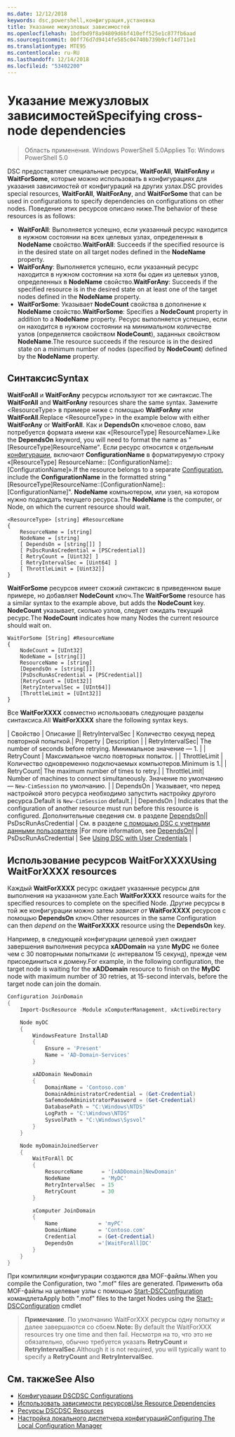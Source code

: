 ```yaml
---
ms.date: 12/12/2018
keywords: dsc,powershell,конфигурация,установка
title: Указание межузловых зависимостей
ms.openlocfilehash: 1bdfbd9f8a94809d6bf410eff525e1c877fb6aad
ms.sourcegitcommit: 00ff76d7d9414fe585c04740b739b9cf14d711e1
ms.translationtype: MTE95
ms.contentlocale: ru-RU
ms.lasthandoff: 12/14/2018
ms.locfileid: "53402200"
---
```

# <a name="specifying-cross-node-dependencies"></a><span data-ttu-id="0424a-103">Указание межузловых зависимостей</span><span class="sxs-lookup"><span data-stu-id="0424a-103">Specifying cross-node dependencies</span></span>

> <span data-ttu-id="0424a-104">Область применения. Windows PowerShell 5.0</span><span class="sxs-lookup"><span data-stu-id="0424a-104">Applies To: Windows PowerShell 5.0</span></span>

<span data-ttu-id="0424a-105">DSC предоставляет специальные ресурсы, **WaitForAll**, **WaitForAny** и **WaitForSome**, которые можно использовать в конфигурациях для указания зависимостей от конфигураций на других узлах.</span><span class="sxs-lookup"><span data-stu-id="0424a-105">DSC provides special resources, **WaitForAll**, **WaitForAny**, and **WaitForSome** that can be used in configurations to specify dependencies on configurations on other nodes.</span></span> <span data-ttu-id="0424a-106">Поведение этих ресурсов описано ниже.</span><span class="sxs-lookup"><span data-stu-id="0424a-106">The behavior of these resources is as follows:</span></span>

- <span data-ttu-id="0424a-107">**WaitForAll**: Выполняется успешно, если указанный ресурс находится в нужном состоянии на всех целевых узлах, определенных в **NodeName** свойство.</span><span class="sxs-lookup"><span data-stu-id="0424a-107">**WaitForAll**: Succeeds if the specified resource is in the desired state on all target nodes defined in the **NodeName** property.</span></span>
- <span data-ttu-id="0424a-108">**WaitForAny**: Выполняется успешно, если указанный ресурс находится в нужном состоянии на хотя бы один из целевых узлов, определенных в **NodeName** свойство.</span><span class="sxs-lookup"><span data-stu-id="0424a-108">**WaitForAny**: Succeeds if the specified resource is in the desired state on at least one of the target nodes defined in the **NodeName** property.</span></span>
- <span data-ttu-id="0424a-109">**WaitForSome**: Указывает **NodeCount** свойства в дополнение к **NodeName** свойство.</span><span class="sxs-lookup"><span data-stu-id="0424a-109">**WaitForSome**: Specifies a **NodeCount** property in addition to a **NodeName** property.</span></span> <span data-ttu-id="0424a-110">Ресурс выполняется успешно, если он находится в нужном состоянии на минимальном количестве узлов (определяется свойством **NodeCount**), заданных свойством **NodeName**.</span><span class="sxs-lookup"><span data-stu-id="0424a-110">The resource succeeds if the resource is in the desired state on a minimum number of nodes (specified by **NodeCount**) defined by the **NodeName** property.</span></span>

## <a name="syntax"></a><span data-ttu-id="0424a-111">Синтаксис</span><span class="sxs-lookup"><span data-stu-id="0424a-111">Syntax</span></span>

<span data-ttu-id="0424a-112">**WaitForAll** и **WaitForAny** ресурсы используют тот же синтаксис.</span><span class="sxs-lookup"><span data-stu-id="0424a-112">The **WaitForAll** and **WaitForAny** resources share the same syntax.</span></span> <span data-ttu-id="0424a-113">Замените \<ResourceType\> в примере ниже с помощью **WaitForAny** или **WaitForAll**.</span><span class="sxs-lookup"><span data-stu-id="0424a-113">Replace \<ResourceType\> in the example below with either **WaitForAny** or **WaitForAll**.</span></span>
<span data-ttu-id="0424a-114">Как и **DependsOn** ключевое слово, вам потребуется формата имени как «[ResourceType] ResourceName».</span><span class="sxs-lookup"><span data-stu-id="0424a-114">Like the **DependsOn** keyword, you will need to format the name as "[ResourceType]ResourceName".</span></span> <span data-ttu-id="0424a-115">Если ресурс относится к отдельным [конфигурации](configurations.md), включают **ConfigurationName** в форматируемую строку «[ResourceType] ResourceName:: [ConfigurationName]:: [ConfigurationName]».</span><span class="sxs-lookup"><span data-stu-id="0424a-115">If the resource belongs to a separate [Configuration](configurations.md), include the **ConfigurationName** in the formatted string "[ResourceType]ResourceName::[ConfigurationName]::[ConfigurationName]".</span></span> <span data-ttu-id="0424a-116">**NodeName** компьютером, или узел, на котором нужно подождать текущего ресурса.</span><span class="sxs-lookup"><span data-stu-id="0424a-116">The **NodeName** is the computer, or Node, on which the current resource should wait.</span></span>

```
<ResourceType> [string] #ResourceName
{
    ResourceName = [string]
    NodeName = [string]
    [ DependsOn = [string[]] ]
    [ PsDscRunAsCredential = [PSCredential]]
    [ RetryCount = [Uint32] ]
    [ RetryIntervalSec = [Uint64] ]
    [ ThrottleLimit = [Uint32]]
}
```

<span data-ttu-id="0424a-117">**WaitForSome** ресурсов имеет схожий синтаксис в приведенном выше примере, но добавляет **NodeCount** ключ.</span><span class="sxs-lookup"><span data-stu-id="0424a-117">The **WaitForSome** resource has a similar syntax to the example above, but adds the **NodeCount** key.</span></span> <span data-ttu-id="0424a-118">**NodeCount** указывает, сколько узлов, следует ожидать текущий ресурс.</span><span class="sxs-lookup"><span data-stu-id="0424a-118">The **NodeCount** indicates how many Nodes the current resource should wait on.</span></span>

```
WaitForSome [String] #ResourceName
{
    NodeCount = [UInt32]
    NodeName = [string[]]
    ResourceName = [string]
    [DependsOn = [string[]]]
    [PsDscRunAsCredential = [PSCredential]]
    [RetryCount = [UInt32]]
    [RetryIntervalSec = [UInt64]]
    [ThrottleLimit = [UInt32]]
}
```

<span data-ttu-id="0424a-119">Все **WaitForXXXX** совместно использовать следующие разделы синтаксиса.</span><span class="sxs-lookup"><span data-stu-id="0424a-119">All **WaitForXXXX** share the following syntax keys.</span></span>

<span data-ttu-id="0424a-120">|  Свойство |  Описание || RetryIntervalSec | Количество секунд перед повторной попыткой.</span><span class="sxs-lookup"><span data-stu-id="0424a-120">|  Property  |  Description   | | RetryIntervalSec| The number of seconds before retrying.</span></span> <span data-ttu-id="0424a-121">Минимальное значение — 1. | | RetryCount | Максимальное число повторных попыток. | | ThrottleLimit | Количество одновременно подключаемых компьютеров.</span><span class="sxs-lookup"><span data-stu-id="0424a-121">Minimum is 1.| | RetryCount| The maximum number of times to retry.| | ThrottleLimit| Number of machines to connect simultaneously.</span></span> <span data-ttu-id="0424a-122">Значение по умолчанию — `New-CimSession` по умолчанию. | | DependsOn | Указывает, что перед настройкой этого ресурса необходимо запустить настройку другого ресурса.</span><span class="sxs-lookup"><span data-stu-id="0424a-122">Default is `New-CimSession` default.| | DependsOn | Indicates that the configuration of another resource must run before this resource is configured.</span></span> <span data-ttu-id="0424a-123">Дополнительные сведения см. в разделе [DependsOn](resource-depends-on.md)|| PsDscRunAsCredential | См. в разделе [с помощью DSC с учетными данными пользователя](./runAsUser.md) |</span><span class="sxs-lookup"><span data-stu-id="0424a-123">For more information, see [DependsOn](resource-depends-on.md)| | PsDscRunAsCredential | See [Using DSC with User Credentials](./runAsUser.md) |</span></span>


## <a name="using-waitforxxxx-resources"></a><span data-ttu-id="0424a-124">Использование ресурсов WaitForXXXX</span><span class="sxs-lookup"><span data-stu-id="0424a-124">Using WaitForXXXX resources</span></span>

<span data-ttu-id="0424a-125">Каждый **WaitForXXXX** ресурс ожидает указанные ресурсы для выполнения на указанном узле.</span><span class="sxs-lookup"><span data-stu-id="0424a-125">Each **WaitForXXXX** resource waits for the specified resources to complete on the specified Node.</span></span> <span data-ttu-id="0424a-126">Другие ресурсы в той же конфигурации можно затем *зависят от* **WaitForXXXX** ресурсов с помощью **DependsOn** ключ.</span><span class="sxs-lookup"><span data-stu-id="0424a-126">Other resources in the same Configuration can then *depend on* the **WaitForXXXX** resource using the **DependsOn** key.</span></span>

<span data-ttu-id="0424a-127">Например, в следующей конфигурации целевой узел ожидает завершения выполнения ресурса **xADDomain** на узле **MyDC** не более чем с 30 повторными попытками (с интервалом 15 секунд), прежде чем присоединиться к домену.</span><span class="sxs-lookup"><span data-stu-id="0424a-127">For example, in the following configuration, the target node is waiting for the **xADDomain** resource to finish on the **MyDC** node with maximum number of 30 retries, at 15-second intervals, before the target node can join the domain.</span></span>

```powershell
Configuration JoinDomain
{
    Import-DscResource -Module xComputerManagement, xActiveDirectory

    Node myDC
    {
        WindowsFeature InstallAD
        {
            Ensure = 'Present'
            Name = 'AD-Domain-Services'
        }

        xADDomain NewDomain
        {
            DomainName = 'Contoso.com'
            DomainAdministratorCredential = (Get-Credential)
            SafemodeAdministratorPassword = (Get-Credential)
            DatabasePath = "C:\Windows\NTDS"
            LogPath = "C:\Windows\NTDS"
            SysvolPath = "C:\Windows\Sysvol"
        }
    }

    Node myDomainJoinedServer
    {
        WaitForAll DC
        {
            ResourceName      = '[xADDomain]NewDomain'
            NodeName          = 'MyDC'
            RetryIntervalSec  = 15
            RetryCount        = 30
        }

        xComputer JoinDomain
        {
            Name             = 'myPC'
            DomainName       = 'Contoso.com'
            Credential       = (Get-Credential)
            DependsOn        ='[WaitForAll]DC'
        }
    }
}
```

<span data-ttu-id="0424a-128">При компиляции конфигурации создаются два MOF-файлы.</span><span class="sxs-lookup"><span data-stu-id="0424a-128">When you compile the Configuration, two ".mof" files are generated.</span></span> <span data-ttu-id="0424a-129">Применить оба MOF-файлы на целевые узлы с помощью [Start-DSCConfiguration](/powershell/module/psdesiredstateconfiguration/start-dscconfiguration) командлета</span><span class="sxs-lookup"><span data-stu-id="0424a-129">Apply both ".mof" files to the target Nodes using the [Start-DSCConfiguration](/powershell/module/psdesiredstateconfiguration/start-dscconfiguration) cmdlet</span></span>

><span data-ttu-id="0424a-130">**Примечание**. По умолчанию WaitForXXX ресурсы одну попытку и далее завершаются со сбоем.</span><span class="sxs-lookup"><span data-stu-id="0424a-130">**Note:** By default the WaitForXXX resources try one time and then fail.</span></span> <span data-ttu-id="0424a-131">Несмотря на то, что это не обязательно, обычно требуется указать **RetryCount** и **RetryIntervalSec**.</span><span class="sxs-lookup"><span data-stu-id="0424a-131">Although it is not required, you will typically want to specify a **RetryCount** and **RetryIntervalSec**.</span></span>

## <a name="see-also"></a><span data-ttu-id="0424a-132">См. также</span><span class="sxs-lookup"><span data-stu-id="0424a-132">See Also</span></span>

- [<span data-ttu-id="0424a-133">Конфигурации DSC</span><span class="sxs-lookup"><span data-stu-id="0424a-133">DSC Configurations</span></span>](configurations.md)
- [<span data-ttu-id="0424a-134">Использовать зависимости ресурсов</span><span class="sxs-lookup"><span data-stu-id="0424a-134">Use Resource Dependencies</span></span>](resource-depends-on.md)
- [<span data-ttu-id="0424a-135">Ресурсы DSC</span><span class="sxs-lookup"><span data-stu-id="0424a-135">DSC Resources</span></span>](../resources/resources.md)
- [<span data-ttu-id="0424a-136">Настройка локального диспетчера конфигураций</span><span class="sxs-lookup"><span data-stu-id="0424a-136">Configuring The Local Configuration Manager</span></span>](../managing-nodes/metaConfig.md)
